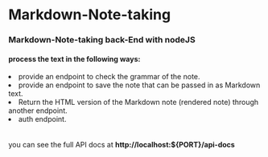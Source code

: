 # Markdown-Note-taking

### Markdown-Note-taking back-End with nodeJS

#### process the text in the following ways:
<ls>
<li>provide an endpoint to check the grammar of the note.</li>
<li>provide an endpoint to save the note that can be passed in as Markdown text.</li>
<li>Return the HTML version of the Markdown note (rendered note) through another endpoint.</li>
<li>auth endpoint.</li>
</ls>

<br>
<br>
you can see the full API docs at <b>http://localhost:${PORT}/api-docs</b>

